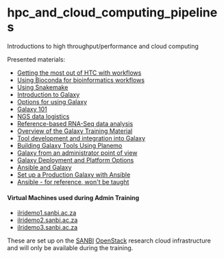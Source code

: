 # hpc_and_cloud_computing_pipelines
Introductions to high throughput/performance  and cloud computing

Presented materials:
- [Getting the most out of HTC with workflows](GettingTheMostOutOfHTCWithWorkflows.pdf)
- [Using Bioconda for bioinformatics workflows](miniconda_tutorial.md)
- [Using Snakemake](snakemake_tutorial.md)
- [Introduction to Galaxy](http://galaxyproject.github.io/training-material/topics/introduction/slides/introduction.html)
- [Options for using Galaxy](http://galaxyproject.github.io/training-material/topics/introduction/tutorials/options-for-using-galaxy/slides.html)
- [Galaxy 101](http://galaxyproject.github.io/training-material/topics/introduction/tutorials/galaxy-intro-101/tutorial.html)
- [NGS data logistics](http://galaxyproject.github.io/training-material/topics/introduction/tutorials/galaxy-intro-ngs-data-managment/tutorial.html)
- [Reference-based RNA-Seq data analysis](http://galaxyproject.github.io/training-material/topics/transcriptomics/tutorials/ref-based/tutorial.html)
- [Overview of the Galaxy Training Material](http://galaxyproject.github.io/training-material/topics/contributing/slides/introduction.html)
- [Tool development and integration into Galaxy](http://galaxyproject.github.io/training-material/topics/dev/tutorials/tool-integration/slides.html)
- [Building Galaxy Tools Using Planemo](https://planemo.readthedocs.io/en/latest/writing_standalone.html)
- [Galaxy from an administrator point of view](http://galaxyproject.github.io/training-material/topics/admin/slides/introduction.html#1)
- [Galaxy Deployment and Platform Options](http://galaxyproject.github.io/training-material/topics/admin/tutorials/deployment-platforms-options/slides.html#1)
- [Ansible and Galaxy](https://galaxyproject.github.io/dagobah-training/2018-cape-town/14-ansible/ansible-introduction.html#1)
- [Set up a Production Galaxy with Ansible](https://github.com/galaxyproject/dagobah-training/blob/2018-cape-town/sessions/14-ansible/ex2-galaxy-ansible.md)
- [Ansible - for reference, won't be taught](http://galaxyproject.github.io/training-material/topics/admin/tutorials/ansible/tutorial.html)

#### Virtual Machines used during Admin Training

* [ilridemo1.sanbi.ac.za](http://ilridemo1.sanbi.ac.za)
* [ilridemo2.sanbi.ac.za](http://ilridemo2.sanbi.ac.za)
* [ilridemo3.sanbi.ac.za](http://ilridemo3.sanbi.ac.za)

These are set up on the [SANBI](http://www.sanbi.ac.za) [OpenStack](https://www.openstack.org/) research cloud infrastructure and will only be available during the training.
